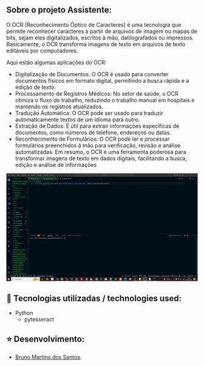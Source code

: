 
## Sobre o projeto Assistente:

O OCR (Reconhecimento Óptico de Caracteres) é uma tecnologia que permite reconhecer caracteres a partir de arquivos de imagem ou mapas de bits, sejam eles digitalizados, escritos à mão, datilografados ou impressos. Basicamente, o OCR transforma imagens de texto em arquivos de texto editáveis por computadores.

Aqui estão algumas aplicações do OCR:

- Digitalização de Documentos: O OCR é usado para converter documentos físicos em formato digital, permitindo a busca rápida e a edição de texto.
- Processamento de Registros Médicos: No setor de saúde, o OCR otimiza o fluxo de trabalho, reduzindo o trabalho manual em hospitais e mantendo os registros atualizados.
- Tradução Automática: O OCR pode ser usado para traduzir automaticamente textos de um idioma para outro.
- Extração de Dados: É útil para extrair informações específicas de documentos, como números de telefone, endereços ou datas.
- Reconhecimento de Formulários: O OCR pode ler e processar formulários preenchidos à mão para verificação, revisão e análise automatizadas.
Em resumo, o OCR é uma ferramenta poderosa para transformar imagens de texto em dados digitais, facilitando a busca, edição e análise de informações

<img src="/ocr.gif" style="width:900px">


## :rocket: Tecnologias utilizadas / technologies used:
- Python
  - pytesseract

## :star: Desenvolvimento:
- [Bruno Martins dos Santos](https://github.com/bnomartins).
